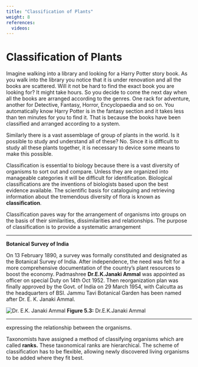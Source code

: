 ```yaml
---
title: "Classification of Plants"
weight: 8
references:
  videos:
---
```


# Classification of Plants

Imagine walking into a library and looking for a Harry Potter story book. As you walk into the library you notice that it is under renovation and all the books are scattered. Will it not be hard to find the exact book you are looking for? It might take hours. So you decide to come the next day when all the books are arranged according to the genres. One rack for adventure, another for Detective, Fantasy, Horror, Encyclopaedia and so on. You automatically know Harry Potter is in the fantasy section and it takes less than ten minutes for you to find it. That is because the books have been classified and arranged according to a system.

Similarly there is a vast assemblage of group of plants in the world. Is it possible to study and understand all of these? No. Since it is difficult to study all these plants together, it is necessary to device some means to make this possible.

Classification is essential to biology because there is a vast diversity of organisms to sort out and compare. Unless they are organized into manageable categories it will be difficult for identification. Biological classifications are the inventions of biologists based upon the best evidence available. The scientific basis for cataloguing and retrieving information about the tremendous diversity of flora is known as **classification**.

Classification paves way for the arrangement of organisms into groups on the basis of their similarities, dissimilarities and relationships. The purpose of classification is to provide a systematic arrangement

---

**Botanical Survey of India**

On 13 February 1890, a survey was formally constituted and designated as the Botanical Survey of India. After independence, the need was felt for a more comprehensive documentation of the country’s plant resources to boost the economy. Padmashree **Dr.E.K.Janaki Ammal** was appointed as officer on special Duty on 14th Oct 1952. Then reorganization plan was finally approved by the Govt. of India on 29 March 1954, with Calcutta as the headquarters of BSI. Jammu Tavi Botanical Garden has been named after Dr. E. K. Janaki Ammal.

![ Dr. E.K. Janaki Ammal](5.4.png)
**Figure 5.3:** Dr.E.K.Janaki Ammal

---

expressing the relationship between the organisms.

Taxonomists have assigned a method of classifying organisms which are called **ranks.** These taxonomical ranks are hierarchical. The scheme of classification has to be flexible, allowing newly discovered living organisms to be added where they fit best.
